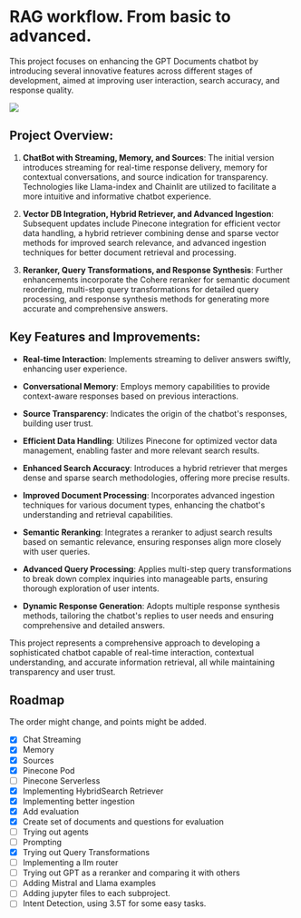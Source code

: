 # RAG workflow. From basic to advanced.

This project focuses on enhancing the GPT Documents chatbot by introducing several innovative features across different stages of development, aimed at improving user interaction, search accuracy, and response quality. 

![](https://github.com/felipearosr/GPT-Documents/blob/main/1.Streaming%20-%20Memory%20-%20Sources/images/RAG.gif)

## Project Overview:

1. **ChatBot with Streaming, Memory, and Sources**: The initial version introduces streaming for real-time response delivery, memory for contextual conversations, and source indication for transparency. Technologies like Llama-index and Chainlit are utilized to facilitate a more intuitive and informative chatbot experience.

2. **Vector DB Integration, Hybrid Retriever, and Advanced Ingestion**: Subsequent updates include Pinecone integration for efficient vector data handling, a hybrid retriever combining dense and sparse vector methods for improved search relevance, and advanced ingestion techniques for better document retrieval and processing.

3. **Reranker, Query Transformations, and Response Synthesis**: Further enhancements incorporate the Cohere reranker for semantic document reordering, multi-step query transformations for detailed query processing, and response synthesis methods for generating more accurate and comprehensive answers.

## Key Features and Improvements:

- **Real-time Interaction**: Implements streaming to deliver answers swiftly, enhancing user experience.
  
- **Conversational Memory**: Employs memory capabilities to provide context-aware responses based on previous interactions.
  
- **Source Transparency**: Indicates the origin of the chatbot's responses, building user trust.

- **Efficient Data Handling**: Utilizes Pinecone for optimized vector data management, enabling faster and more relevant search results.

- **Enhanced Search Accuracy**: Introduces a hybrid retriever that merges dense and sparse search methodologies, offering more precise results.

- **Improved Document Processing**: Incorporates advanced ingestion techniques for various document types, enhancing the chatbot's understanding and retrieval capabilities.

- **Semantic Reranking**: Integrates a reranker to adjust search results based on semantic relevance, ensuring responses align more closely with user queries.

- **Advanced Query Processing**: Applies multi-step query transformations to break down complex inquiries into manageable parts, ensuring thorough exploration of user intents.

- **Dynamic Response Generation**: Adopts multiple response synthesis methods, tailoring the chatbot's replies to user needs and ensuring comprehensive and detailed answers.

This project represents a comprehensive approach to developing a sophisticated chatbot capable of real-time interaction, contextual understanding, and accurate information retrieval, all while maintaining transparency and user trust.
## Roadmap
The order might change, and points might be added.

- [x] Chat Streaming
- [X] Memory
- [x] Sources
- [x] Pinecone Pod
- [ ] Pinecone Serverless
- [x] Implementing HybridSearch Retriever
- [x] Implementing better ingestion 
- [x] Add evaluation
- [x] Create set of documents and questions for evaluation
- [ ] Trying out agents
- [ ] Prompting
- [x] Trying out Query Transformations 
- [ ] Implementing a llm router
- [ ] Trying out GPT as a reranker and comparing it with others
- [ ] Adding Mistral and Llama examples
- [ ] Adding jupyter files to each subproject.
- [ ] Intent Detection, using 3.5T for some easy tasks.
